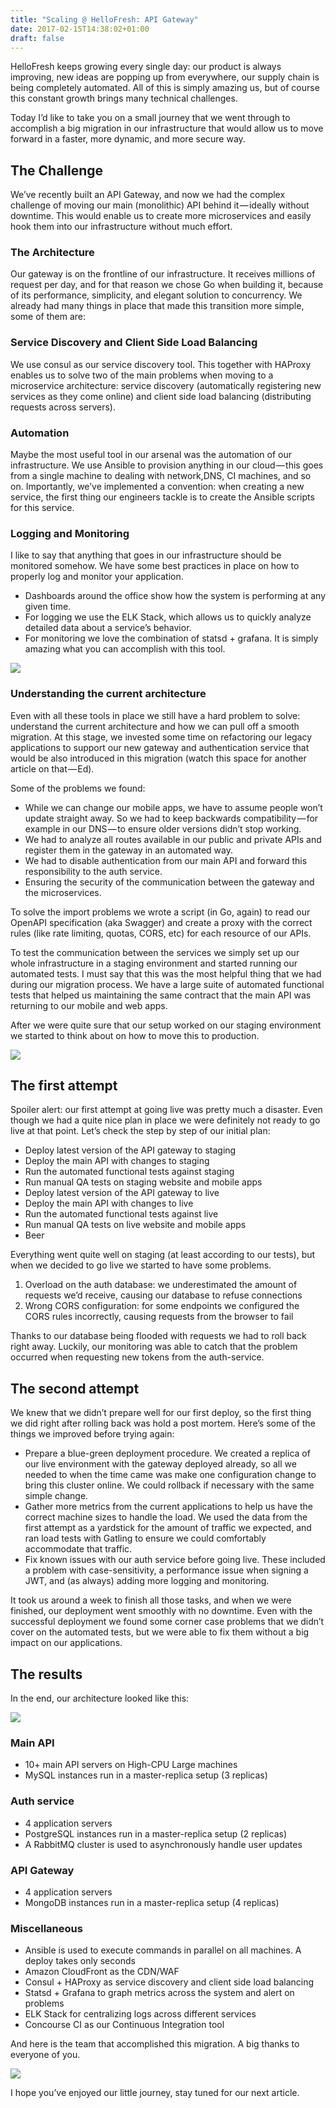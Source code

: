 ```yaml
---
title: "Scaling @ HelloFresh: API Gateway"
date: 2017-02-15T14:38:02+01:00
draft: false
---
```


HelloFresh keeps growing every single day: our product is always improving, new ideas are popping up from everywhere, our supply chain is being completely automated. All of this is simply amazing us, but of course this constant growth brings many technical challenges.

Today I’d like to take you on a small journey that we went through to accomplish a big migration in our infrastructure that would allow us to move forward in a faster, more dynamic, and more secure way.

## The Challenge
We’ve recently built an API Gateway, and now we had the complex challenge of moving our main (monolithic) API behind it — ideally without downtime. This would enable us to create more microservices and easily hook them into our infrastructure without much effort.

### The Architecture
Our gateway is on the frontline of our infrastructure. It receives millions of request per day, and for that reason we chose Go when building it, because of its performance, simplicity, and elegant solution to concurrency.
We already had many things in place that made this transition more simple, some of them are:

### Service Discovery and Client Side Load Balancing
We use consul as our service discovery tool. This together with HAProxy enables us to solve two of the main problems when moving to a microservice architecture: service discovery (automatically registering new services as they come online) and client side load balancing (distributing requests across servers).

### Automation
Maybe the most useful tool in our arsenal was the automation of our infrastructure. We use Ansible to provision anything in our cloud — this goes from a single machine to dealing with network,DNS, CI machines, and so on. Importantly, we’ve implemented a convention: when creating a new service, the first thing our engineers tackle is to create the Ansible scripts for this service.

### Logging and Monitoring
I like to say that anything that goes in our infrastructure should be monitored somehow. We have some best practices in place on how to properly log and monitor your application.
* Dashboards around the office show how the system is performing at any given time.
* For logging we use the ELK Stack, which allows us to quickly analyze detailed data about a service’s behavior.
* For monitoring we love the combination of statsd + grafana. It is simply amazing what you can accomplish with this tool.

![](/img/scaling-hellofresh-gateway/grafana.png)

### Understanding the current architecture
Even with all these tools in place we still have a hard problem to solve: understand the current architecture and how we can pull off a smooth migration. At this stage, we invested some time on refactoring our legacy applications to support our new gateway and authentication service that would be also introduced in this migration (watch this space for another article on that — Ed).

Some of the problems we found:
* While we can change our mobile apps, we have to assume people won’t update straight away. So we had to keep backwards compatibility — for example in our DNS — to ensure older versions didn’t stop working.
* We had to analyze all routes available in our public and private APIs and register them in the gateway in an automated way.
* We had to disable authentication from our main API and forward this responsibility to the auth service.
* Ensuring the security of the communication between the gateway and the microservices.

To solve the import problems we wrote a script (in Go, again) to read our OpenAPI specification (aka Swagger) and create a proxy with the correct rules (like rate limiting, quotas, CORS, etc) for each resource of our APIs.

To test the communication between the services we simply set up our whole infrastructure in a staging environment and started running our automated tests. I must say that this was the most helpful thing that we had during our migration process. We have a large suite of automated functional tests that helped us maintaining the same contract that the main API was returning to our mobile and web apps.

After we were quite sure that our setup worked on our staging environment we started to think about on how to move this to production.

![](/img/scaling-hellofresh-gateway/team.png)

## The first attempt
Spoiler alert: our first attempt at going live was pretty much a disaster. Even though we had a quite nice plan in place we were definitely not ready to go live at that point. Let’s check the step by step of our initial plan:

* Deploy latest version of the API gateway to staging
* Deploy the main API with changes to staging
* Run the automated functional tests against staging
* Run manual QA tests on staging website and mobile apps
* Deploy latest version of the API gateway to live
* Deploy the main API with changes to live
* Run the automated functional tests against live
* Run manual QA tests on live website and mobile apps
* Beer

Everything went quite well on staging (at least according to our tests), but when we decided to go live we started to have some problems.

1. Overload on the auth database: we underestimated the amount of requests we’d receive, causing our database to refuse connections
2. Wrong CORS configuration: for some endpoints we configured the CORS rules incorrectly, causing requests from the browser to fail

Thanks to our database being flooded with requests we had to roll back right away. Luckily, our monitoring was able to catch that the problem occurred when requesting new tokens from the auth-service.

## The second attempt
We knew that we didn’t prepare well for our first deploy, so the first thing we did right after rolling back was hold a post mortem. Here’s some of the things we improved before trying again:

* Prepare a blue-green deployment procedure. We created a replica of our live environment with the gateway deployed already, so all we needed to when the time came was make one configuration change to bring this cluster online. We could rollback if necessary with the same simple change.
* Gather more metrics from the current applications to help us have the correct machine sizes to handle the load. We used the data from the first attempt as a yardstick for the amount of traffic we expected, and ran load tests with Gatling to ensure we could comfortably accommodate that traffic.
* Fix known issues with our auth service before going live. These included a problem with case-sensitivity, a performance issue when signing a JWT, and (as always) adding more logging and monitoring.

It took us around a week to finish all those tasks, and when we were finished, our deployment went smoothly with no downtime. Even with the successful deployment we found some corner case problems that we didn’t cover on the automated tests, but we were able to fix them without a big impact on our applications.

## The results

In the end, our architecture looked like this:

![](/img/scaling-hellofresh-gateway/architecture.jpg)

### Main API
* 10+ main API servers on High-CPU Large machines
* MySQL instances run in a master-replica setup (3 replicas)

### Auth service
* 4 application servers
* PostgreSQL instances run in a master-replica setup (2 replicas)
* A RabbitMQ cluster is used to asynchronously handle user updates

### API Gateway
* 4 application servers
* MongoDB instances run in a master-replica setup (4 replicas)

### Miscellaneous
* Ansible is used to execute commands in parallel on all machines. A deploy takes only seconds
* Amazon CloudFront as the CDN/WAF
* Consul + HAProxy as service discovery and client side load balancing
* Statsd + Grafana to graph metrics across the system and alert on problems
* ELK Stack for centralizing logs across different services
* Concourse CI as our Continuous Integration tool

And here is the team that accomplished this migration. A big thanks to everyone of you.

![](/img/scaling-hellofresh-gateway/team2.jpg)

I hope you’ve enjoyed our little journey, stay tuned for our next article.
